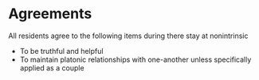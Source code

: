 # Agreements

All residents agree to the following items during there stay at nonintrinsic 
 - To be truthful and helpful 
 - To maintain platonic relationships with one-another unless specifically applied as a couple

